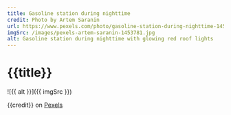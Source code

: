```yaml
---
title: Gasoline station during nighttime
credit: Photo by Artem Saranin
url: https://www.pexels.com/photo/gasoline-station-during-nighttime-1453781/
imgSrc: /images/pexels-artem-saranin-1453781.jpg
alt: Gasoline station during nighttime with glowing red roof lights
---
```


# {{title}}

![{{ alt }}]({{ imgSrc }})

{{credit}} on [Pexels]({{url}})